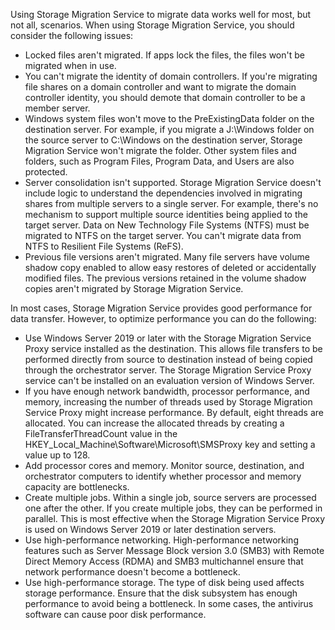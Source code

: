 Using Storage Migration Service to migrate data works well for most, but not all, scenarios. When using Storage Migration Service, you should consider the following issues:

- Locked files aren't migrated. If apps lock the files, the files won't be migrated when in use.
- You can't migrate the identity of domain controllers. If you're migrating file shares on a domain controller and want to migrate the domain controller identity, you should demote that domain controller to be a member server.
- Windows system files won't move to the PreExistingData folder on the destination server. For example, if you migrate a J:\Windows folder on the source server to C:\Windows on the destination server, Storage Migration Service won't migrate the folder. Other system files and folders, such as Program Files, Program Data, and Users are also protected.
- Server consolidation isn't supported. Storage Migration Service doesn't include logic to understand the dependencies involved in migrating shares from multiple servers to a single server. For example, there's no mechanism to support multiple source identities being applied to the target server. Data on New Technology File Systems (NTFS) must be migrated to NTFS on the target server. You can't migrate data from NTFS to Resilient File Systems (ReFS).
- Previous file versions aren't migrated. Many file servers have volume shadow copy enabled to allow easy restores of deleted or accidentally modified files. The previous versions retained in the volume shadow copies aren't migrated by Storage Migration Service.

In most cases, Storage Migration Service provides good performance for data transfer. However, to optimize performance you can do the following:

- Use Windows Server 2019 or later with the Storage Migration Service Proxy service installed as the destination. This allows file transfers to be performed directly from source to destination instead of being copied through the orchestrator server. The Storage Migration Service Proxy service can't be installed on an evaluation version of Windows Server.
- If you have enough network bandwidth, processor performance, and memory, increasing the number of threads used by Storage Migration Service Proxy might increase performance. By default, eight threads are allocated. You can increase the allocated threads by creating a FileTransferThreadCount value in the HKEY_Local_Machine\Software\Microsoft\SMSProxy key and setting a value up to 128.
- Add processor cores and memory. Monitor source, destination, and orchestrator computers to identify whether processor and memory capacity are bottlenecks.
- Create multiple jobs. Within a single job, source servers are processed one after the other. If you create multiple jobs, they can be performed in parallel. This is most effective when the Storage Migration Service Proxy is used on Windows Server 2019 or later destination servers.
- Use high-performance networking. High-performance networking features such as Server Message Block version 3.0 (SMB3) with Remote Direct Memory Access (RDMA) and SMB3 multichannel ensure that network performance doesn't become a bottleneck.
- Use high-performance storage. The type of disk being used affects storage performance. Ensure that the disk subsystem has enough performance to avoid being a bottleneck. In some cases, the antivirus software can cause poor disk performance.
